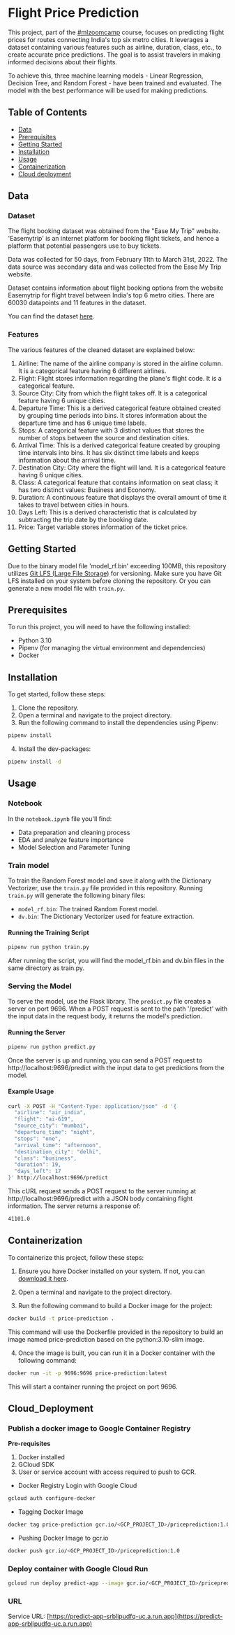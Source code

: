 # Flight Price Prediction

This project, part of the [#mlzoomcamp](https://github.com/DataTalksClub/machine-learning-zoomcamp/) course, focuses on predicting flight prices for routes connecting India's top six metro cities. It leverages a dataset containing various features such as airline, duration, class, etc., to create accurate price predictions. The goal is to assist travelers in making informed decisions about their flights.

To achieve this, three machine learning models - Linear Regression, Decision Tree, and Random Forest - have been trained and evaluated. The model with the best performance will be used for making predictions.

## Table of Contents
- [Data](#data)
- [Prerequisites](#prerequisites)
- [Getting Started](#getting-started)
- [Installation](#installation)
- [Usage](#usage)
- [Containerization](#containerization)
- [Cloud deployment](#Cloud_deployment)

## Data

### Dataset

The flight booking dataset was obtained from the "Ease My Trip" website. 'Easemytrip' is an internet platform for booking flight tickets, and hence a platform that potential passengers use to buy tickets.

Data was collected for 50 days, from February 11th to March 31st, 2022. The data source was secondary data and was collected from the Ease My Trip website.

Dataset contains information about flight booking options from the website Easemytrip for flight travel between India's top 6 metro cities. There are 60030 datapoints and 11 features in the dataset.

You can find the dataset [here](https://www.kaggle.com/datasets/shubhambathwal/flight-price-prediction).

### Features

The various features of the cleaned dataset are explained below:
1) Airline: The name of the airline company is stored in the airline column. It is a categorical feature having 6 different airlines.
2) Flight: Flight stores information regarding the plane's flight code. It is a categorical feature.
3) Source City: City from which the flight takes off. It is a categorical feature having 6 unique cities.
4) Departure Time: This is a derived categorical feature obtained created by grouping time periods into bins. It stores information about the departure time and has 6 unique time labels.
5) Stops: A categorical feature with 3 distinct values that stores the number of stops between the source and destination cities.
6) Arrival Time: This is a derived categorical feature created by grouping time intervals into bins. It has six distinct time labels and keeps information about the arrival time.
7) Destination City: City where the flight will land. It is a categorical feature having 6 unique cities.
8) Class: A categorical feature that contains information on seat class; it has two distinct values: Business and Economy.
9) Duration: A continuous feature that displays the overall amount of time it takes to travel between cities in hours.
10) Days Left: This is a derived characteristic that is calculated by subtracting the trip date by the booking date.
11) Price: Target variable stores information of the ticket price.

## Getting Started

Due to the binary model file 'model_rf.bin' exceeding 100MB, this repository utilizes [Git LFS (Large File Storage)](https://git-lfs.com/) for versioning. Make sure you have Git LFS installed on your system before cloning the repository.
Or you can generate a new model file with `train.py`.

## Prerequisites

To run this project, you will need to have the following installed:

- Python 3.10
- Pipenv (for managing the virtual environment and dependencies)
- Docker

## Installation

To get started, follow these steps:

1. Clone the repository.
2. Open a terminal and navigate to the project directory.
3. Run the following command to install the dependencies using Pipenv:

```bash
pipenv install
```
4. Install the dev-packages:

```bash
pipenv install -d
```

## Usage

### Notebook

In the `notebook.ipynb` file you'll find:
  - Data preparation and cleaning process
  - EDA and analyze feature importance
  - Model Selection and Parameter Tuning


### Train model

To train the Random Forest model and save it along with the Dictionary Vectorizer, use the `train.py` file provided in this repository. Running `train.py` will generate the following binary files:

- `model_rf.bin`: The trained Random Forest model.
- `dv.bin`: The Dictionary Vectorizer used for feature extraction.

#### Running the Training Script

```bash
pipenv run python train.py
```
After running the script, you will find the model_rf.bin and dv.bin files in the same directory as train.py.

### Serving the Model

To serve the model, use the Flask library. The `predict.py` file creates a server on port 9696. When a POST request is sent to the path '/predict' with the input data in the request body, it returns the model's prediction.

#### Running the Server

```bash
pipenv run python predict.py
```
Once the server is up and running, you can send a POST request to http://localhost:9696/predict with the input data to get predictions from the model.

#### Example Usage

```bash
curl -X POST -H "Content-Type: application/json" -d '{
  "airline": "air_india",
  "flight": "ai-619",
  "source_city": "mumbai",
  "departure_time": "night",
  "stops": "one",
  "arrival_time": "afternoon",
  "destination_city": "delhi",
  "class": "business",
  "duration": 19,
  "days_left": 17
}' http://localhost:9696/predict
```
This cURL request sends a POST request to the server running at http://localhost:9696/predict with a JSON body containing flight information. The server returns a response of:
```bash
41101.0
```

## Containerization

To containerize this project, follow these steps:

1. Ensure you have Docker installed on your system. If not, you can [download it here](https://www.docker.com/get-started).

2. Open a terminal and navigate to the project directory.

3. Run the following command to build a Docker image for the project:

```bash
docker build -t price-prediction .
```

This command will use the Dockerfile provided in the repository to build an image named price-prediction based on the python:3.10-slim image.

4. Once the image is built, you can run it in a Docker container with the following command:

```bash
docker run -it -p 9696:9696 price-prediction:latest
```

This will start a container running the project on port 9696.

## Cloud_Deployment

### Publish a docker image to Google Container Registry

**Pre-requisites**
1. Docker installed
2. GCloud SDK
2. User or service account with access required to push to GCR.

- Docker Registry Login with Google Cloud

```bash
gcloud auth configure-docker
```

- Tagging Docker Image

```bash
docker tag price-prediction gcr.io/<GCP_PROJECT_ID>/priceprediction:1.0
```

- Pushing Docker Image to gcr.io

```bash
docker push gcr.io/<GCP_PROJECT_ID>/priceprediction:1.0 
```

### Deploy container with Google Cloud Run

```bash
gcloud run deploy predict-app --image gcr.io/<GCP_PROJECT_ID>/priceprediction:1.0 --memory=2G --port=9696 --region us-central1 --platform managed --allow-unauthenticated --quiet
```

### URL

Service URL: [https://predict-app-srblipudfq-uc.a.run.app](https://predict-app-srblipudfq-uc.a.run.app)